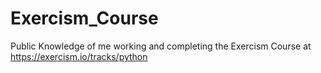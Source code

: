 # Exercism_Course
Public Knowledge of me working and completing the Exercism Course at https://exercism.io/tracks/python
